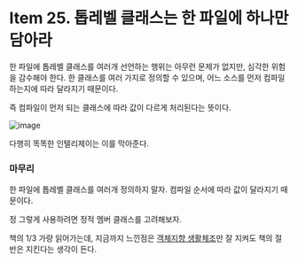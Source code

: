 # Item 25. 톱레벨 클래스는 한 파일에 하나만 담아라

한 파일에 톱레벨 클래스를 여러개 선언하는 행위는 아무런 문제가 없지만, 심각한 위험을 감수해야 한다. 한 클래스를 여러 가지로 정의할 수 있으며, 어느 소스를 먼저 컴파일 하는지에 따라 달라지기 때문이다.

즉 컴파일이 먼저 되는 클래스에 따라 값이 다르게 처리된다는 뜻이다.

![image](https://github.com/4k-study/book-effective-java/assets/85796588/1d418fc5-6976-410c-9ac4-50de6f580605)

다행히 똑똑한 인텔리제이는 이를 막아준다.

### 마무리

한 파일에 톱레벨 클래스를 여러개 정의하지 말자. 컴파일 순서에 따라 값이 달라지기 때문이다.

정 그렇게 사용하려면 정적 멤버 클래스를 고려해보자.

책의 1/3 가량 읽어가는데, 지금까지 느낀점은 [객체지향 생활체조](https://jamie95.tistory.com/99)만 잘 지켜도 책의 절반은 지킨다는 생각이 든다.
